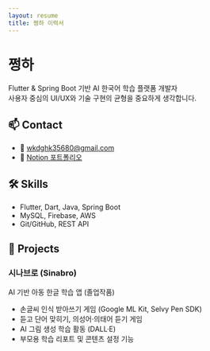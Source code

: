 ```yaml
---
layout: resume
title: 쩡하 이력서
---
```


# 쩡하

Flutter & Spring Boot 기반 AI 한국어 학습 플랫폼 개발자  
사용자 중심의 UI/UX와 기술 구현의 균형을 중요하게 생각합니다.

## 📫 Contact
- 📧 wkdghk35680@gmail.com
- 📝 [Notion 포트폴리오](https://www.notion.so/1d7f0def2894804f97cac78c3f273123?pvs=4)

## 🛠 Skills
- Flutter, Dart, Java, Spring Boot
- MySQL, Firebase, AWS
- Git/GitHub, REST API

## 📂 Projects

### 시나브로 (Sinabro)
AI 기반 아동 한글 학습 앱 (졸업작품)  
- 손글씨 인식 받아쓰기 게임 (Google ML Kit, Selvy Pen SDK)  
- 듣고 단어 맞히기, 의성어·의태어 듣기 게임  
- AI 그림 생성 학습 활동 (DALL·E)  
- 부모용 학습 리포트 및 콘텐츠 설정 기능
